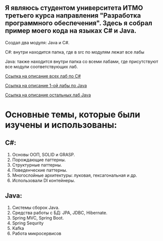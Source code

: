## Я являюсь студентом университета ИТМО третьего курса направления "Разработка программного обеспечения". Здесь я собрал пример моего кода на языках C# и Java.

Создал два модуля: Java и C#.


C#: внутри находится папка, где в src по модулям лежат все лабы

Java: также находится внутри папка со всеми лабами, где присутствуют все модули соответствующих лаб.

[Ссылка на описание всех лаб по С#](https://ronimizy.notion.site/Labs-ebf31349fa0a4c0d9328b198cfebed4e)

[Ссылка на описание 1-ой лабы по Java](Java/README.md)

[Ссылка на описание остальных лаб Java](https://gist.github.com/DianaNeumann/8ef03e192895c857656371f0e6818e62)


# Основные темы, которые были изучены и использованы:
## C#:
1. Основы ООП, SOLID и GRASP.
2. Порождающие паттерны.
3. Структурные паттерны.
4. Поведенческие паттерны.
5. Многослойные архитектуры: луковая, гексагональная и др.
6. Использовали DI контейнеры.

## Java:
1. Системы сборок Java.
2. Средства работы с БД: JPA, JDBC, Hibernate.
3. Spring MVC, Spring Boot.
4. Spring Sequrity
5. Kafka
6. Работа микросервисов
